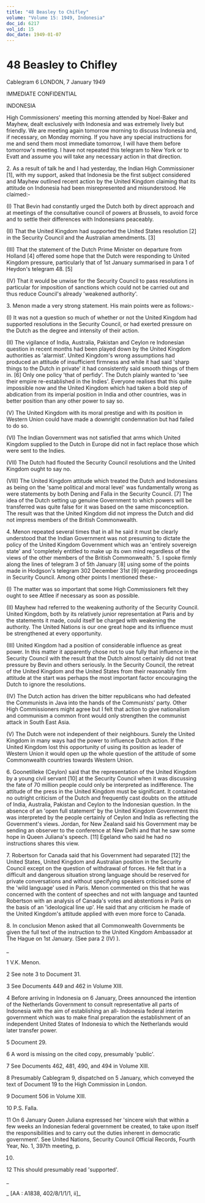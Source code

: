 ```yaml
---
title: "48 Beasley to Chifley"
volume: "Volume 15: 1949, Indonesia"
doc_id: 6217
vol_id: 15
doc_date: 1949-01-07
---
```


# 48 Beasley to Chifley

Cablegram 6 LONDON, 7 January 1949

IMMEDIATE CONFIDENTIAL

INDONESIA

High Commissioners' meeting this morning attended by Noel-Baker and Mayhew, dealt exclusively with Indonesia and was extremely lively but friendly. We are meeting again tomorrow morning to discuss Indonesia and, if necessary, on Monday morning. If you have any special instructions for me and send them most immediate tomorrow, I will have them before tomorrow's meeting. I have not repeated this telegram to New York or to Evatt and assume you will take any necessary action in that direction.

2\. As a result of talk he and I had yesterday, the Indian High Commissioner [1], with my support, asked that Indonesia be the first subject considered and Mayhew outlined recent action by the United Kingdom claiming that its attitude on Indonesia had been misrepresented and misunderstood. He claimed:-

(I) That Bevin had constantly urged the Dutch both by direct approach and at meetings of the consultative council of powers at Brussels, to avoid force and to settle their differences with Indonesians peaceably.

(II) That the United Kingdom had supported the United States resolution [2] in the Security Council and the Australian amendments. [3]

(III) That the statement of the Dutch Prime Minister on departure from Holland [4] offered some hope that the Dutch were responding to United Kingdom pressure, particularly that of 1st January summarised in para 1 of Heydon's telegram 48. [5]

(IV) That it would be unwise for the Security Council to pass resolutions in particular for imposition of sanctions which could not be carried out and thus reduce Council's already 'weakened authority'.

3\. Menon made a very strong statement. His main points were as follows:-

(I) It was not a question so much of whether or not the United Kingdom had supported resolutions in the Security Council, or had exerted pressure on the Dutch as the degree and intensity of their action.

(II) The vigilance of India, Australia, Pakistan and Ceylon re Indonesian question in recent months had been played down by the United Kingdom authorities as 'alarmist'. United Kingdom's wrong assumptions had produced an attitude of insufficient firmness and while it had said 'sharp things to the Dutch in private' it had consistently said smooth things of them in. [6] Only one policy 'that of perfidy'. The Dutch plainly wanted to 'see their empire re-established in the Indies'. Everyone realises that this quite impossible now and the United Kingdom which had taken a bold step of abdication from its imperial position in India and other countries, was in better position than any other power to say so.

(V) The United Kingdom with its moral prestige and with its position in Western Union could have made a downright condemnation but had failed to do so.

(VI) The Indian Government was not satisfied that arms which United Kingdom supplied to the Dutch in Europe did not in fact replace those which were sent to the Indies.

(VII) The Dutch had flouted the Security Council resolutions and the United Kingdom ought to say no.

(VIII) The United Kingdom attitude which treated the Dutch and Indonesians as being on the 'same political and moral level' was fundamentally wrong as were statements by both Dening and Falla in the Security Council. [7] The idea of the Dutch setting up genuine Government to which powers will be transferred was quite false for it was based on the same misconception. The result was that the United Kingdom did not impress the Dutch and did not impress members of the British Commonwealth.

4\. Menon repeated several times that in all he said it must be clearly understood that the Indian Government was not presuming to dictate the policy of the United Kingdom Government which was an 'entirely sovereign state' and 'completely entitled to make up its own mind regardless of the views of the other members of the British Commonwealth.' 5. I spoke firmly along the lines of telegram 3 of 5th January [8] using some of the points made in Hodgson's telegram 302 December 31st [9] regarding proceedings in Security Council. Among other points I mentioned these:-

(I) The matter was so important that some High Commissioners felt they ought to see Attlee if necessary as soon as possible.

(II) Mayhew had referred to the weakening authority of the Security Council. United Kingdom, both by its relatively junior representation at Paris and by the statements it made, could itself be charged with weakening the authority. The United Nations is our one great hope and its influence must be strengthened at every opportunity.

(III) United Kingdom had a position of considerable influence as great power. In this matter it apparently chose not to use fully that influence in the Security Council with the result that the Dutch almost certainly did not treat pressure by Bevin and others seriously. In the Security Council, the retreat of the United Kingdom and the United States from their reasonably firm attitude at the start was perhaps the most important factor encouraging the Dutch to ignore the resolutions.

(IV) The Dutch action has driven the bitter republicans who had defeated the Communists in Java into the hands of the Communists' party. Other High Commissioners might agree but I felt that action to give nationalism and communism a common front would only strengthen the communist attack in South East Asia.

(V) The Dutch were not independent of their neighbours. Surely the United Kingdom in many ways had the power to influence Dutch action. If the United Kingdom lost this opportunity of using its position as leader of Western Union it would open up the whole question of the attitude of some Commonwealth countries towards Western Union.

6\. Goonetilleke (Ceylon) said that the representation of the United Kingdom by a young civil servant [10] at the Security Council when it was discussing the fate of 70 million people could only be interpreted as indifference. The attitude of the press in the United Kingdom must be significant. It contained no outright criticism of the Dutch and frequently cast doubts on the attitude of India, Australia, Pakistan and Ceylon to the Indonesian question. In the absence of an 'open full statement' by the United Kingdom Government this was interpreted by the people certainly of Ceylon and India as reflecting the Government's views. Jordan, for New Zealand said his Government may be sending an observer to the conference at New Delhi and that he saw some hope in Queen Juliana's speech. [11] Egeland who said he had no instructions shares this view.

7\. Robertson for Canada said that his Government had separated [12] the United States, United Kingdom and Australian position in the Security Council except on the question of withdrawal of forces. He felt that in a difficult and dangerous situation strong language should be reserved for private conversations and without specifying speakers criticised some of the 'wild language' used in Paris. Menon commented on this that he was concerned with the content of speeches and not with language and taunted Robertson with an analysis of Canada's votes and abstentions in Paris on the basis of an 'ideological line up'. He said that any criticism he made of the United Kingdom's attitude applied with even more force to Canada.

8\. In conclusion Menon asked that all Commonwealth Governments be given the full text of the instruction to the United Kingdom Ambassador at The Hague on 1st January. (See para 2 (IV) ).

_

1 V.K. Menon.

2 See note 3 to Document 31.

3 See Documents 449 and 462 in Volume XIII.

4 Before arriving in Indonesia on 6 January, Drees announced the intention of the Netherlands Government to consult representative all parts of Indonesia with the aim of establishing an all- Indonesia federal interim government which was to make final preparation the establishment of an independent United States of Indonesia to which the Netherlands would later transfer power.

5 Document 29.

6 A word is missing on the cited copy, presumably 'public'.

7 See Documents 462, 481, 490, and 494 in Volume XIII.

8 Presumably Cablegram 9, dispatched on 5 January, which conveyed the text of Document 19 to the High Commission in London.

9 Document 506 in Volume XIII.

10 P.S. Falla.

11 On 6 January Queen Juliana expressed her 'sincere wish that within a few weeks an Indonesian federal government be created, to take upon itself the responsibilities and to carry out the duties inherent in democratic government'. See United Nations, Security Council Official Records, Fourth Year, No. 1, 397th meeting, p.

10.

12 This should presumably read 'supported'.

_

_ [AA : A1838, 402/8/1/1/1, ii]_
